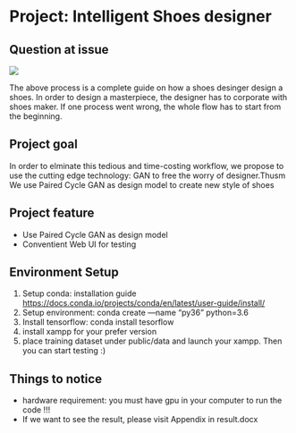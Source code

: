 # Project: Intelligent Shoes designer

## Question at issue
![](https://i.imgur.com/LyGkkAg.png)

The above process is a complete guide on how a shoes desinger design a shoes. In order to design a masterpiece, the designer has to corporate with shoes maker. If one process went wrong, the whole flow has to start from the beginning.

## Project goal
In order to elminate this tedious and time-costing workflow, we propose to use the cutting edge technology: GAN to free the worry of designer.Thusm We use Paired Cycle GAN as design model to create new style of shoes


## Project feature

* Use Paired Cycle GAN as design model
* Conventient Web UI for testing 

## Environment Setup
1. Setup conda: installation guide https://docs.conda.io/projects/conda/en/latest/user-guide/install/
2. Setup environment: conda create —name “py36” python=3.6
3. Install tensorflow: conda install tesorflow
4. install xampp for your prefer version
5. place training dataset under public/data and launch your xampp. Then you can start testing :)

## Things to notice
* hardware requirement: you must have gpu in your computer to run the code !!!
* If we want to see the result, please visit Appendix in result.docx

